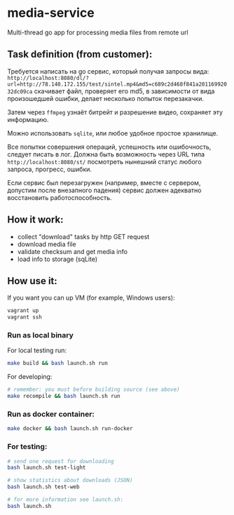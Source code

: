 # media-service

Multi-thread go app for processing media files from remote url

## Task definition (from customer):

Требуется написать на go сервис, который получая запросы вида: `http://localhost:8080/dl/?url=http://78.140.172.155/test/sintel.mp4&md5=c689c2d468f841a20116992032dc09ca` скачивает файл, проверяет его md5, в зависимости от вида произошедшей ошибки, делает несколько попыток перезакачки.

Затем через `ffmpeg` узнаёт битрейт и разрешение видео, сохраняет эту информацию.

Можно использовать `sqlite`, или любое удобное простое хранилище.

Все попытки совершения операций, успешность или ошибочность, следует писать в лог. Должна быть возможность через URL типа `http://localhost:8080/st/` посмотреть нынешний статус любого запроса, прогресс, ошибки.

Если сервис был перезагружен (например, вместе с сервером, допустим после внезапного падения) сервис должен адекватно восстановить работоспособность.

## How it work:

- collect "download" tasks by http GET request
- download media file
- validate checksum and get media info
- load info to storage (sqLite)

## How use it:

If you want you can up VM (for example, Windows users):
```bash 
vagrant up
vagrant ssh
```

### Run as local binary

For local testing run:
```bash
make build && bash launch.sh run
```

For developing:
```bash
# remember: you must before building source (see above)
make recompile && bash launch.sh run
```

### Run as docker container:
```bash
make docker && bash launch.sh run-docker
```

### For testing:
```bash
# send one request for downloading
bash launch.sh test-light

# show statistics about downloads (JSON)
bash launch.sh test-web

# for more information see launch.sh:
bash launch.sh
```
